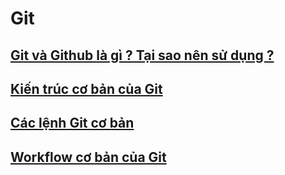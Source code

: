 # Git

## [Git và Github là gì ? Tại sao nên sử dụng ?](./git/introduction.md)

## [Kiến trúc cơ bản của Git](./git/architecture.md)

## [Các lệnh Git cơ bản](./git/instruction.md)

## [Workflow cơ bản của Git](./git/workflow_basic.md)


